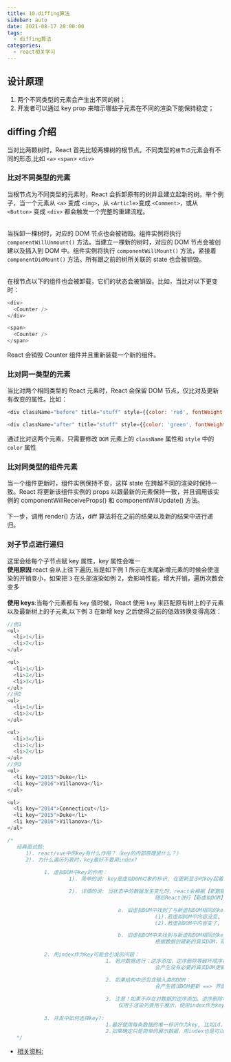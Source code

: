 ```yaml
---
title: 10.diffing算法
sidebar: auto
date: 2021-08-17 20:00:00
tags:
  - diffing算法
categories:
  - react相关学习
---
```


<!-- more -->

## 设计原理

1. 两个不同类型的元素会产生出不同的树； </br>
2. 开发者可以通过 key prop 来暗示哪些子元素在不同的渲染下能保持稳定；

## diffing 介绍

当对比两颗树时，React 首先比较两棵树的根节点。不同类型的`根节点`元素会有不同的形态,比如 `<a>` `<span`> `<div>`

### 比对不同类型的元素

当根节点为不同类型的元素时，React 会拆卸原有的树并且建立起新的树。举个例子，当一个元素从 `<a>` 变成 `<img>`，从 `<Article>`变成 `<Comment>`，或从 `<Button>` 变成 `<div>` 都会触发一个完整的重建流程。</br></br>

当拆卸一棵树时，对应的 DOM 节点也会被销毁。组件实例将执行 `componentWillUnmount()` 方法。当建立一棵新的树时，对应的 DOM 节点会被创建以及插入到 DOM 中。组件实例将执行 `componentWillMount()` 方法，紧接着 `componentDidMount()` 方法。所有跟之前的树所关联的 state 也会被销毁。</br></br>

在根节点以下的组件也会被卸载，它们的状态会被销毁。比如，当比对以下更变时：

```js
<div>
  <Counter />
</div>

<span>
  <Counter />
</span>
```

React 会销毁 Counter 组件并且重新装载一个新的组件。

### 比对同一类型的元素

当比对两个相同类型的 React 元素时，React 会保留 DOM 节点，仅比对及更新有改变的属性。比如：

```js
<div className="before" title="stuff" style={{color: 'red', fontWeight: 'bold'}}/>

<div className="after" title="stuff" style={{color: 'green', fontWeight: 'bold'}}/>
```

通过比对这两个元素，只需要修改 `DOM` 元素上的 `className` 属性和 `style` 中的 `color` 属性

### 比对同类型的组件元素

当一个组件更新时，组件实例保持不变，这样 state 在跨越不同的渲染时保持一致。React 将更新该组件实例的 props 以跟最新的元素保持一致，并且调用该实例的 componentWillReceiveProps() 和 componentWillUpdate() 方法。 </br></br>
下一步，调用 render() 方法，diff 算法将在之前的结果以及新的结果中进行递归。

### 对子节点进行递归

这里会给每个子节点赋 key 属性，key 属性会唯一 </br>
**使用原因**:react 会从上往下遍历,当是如下例 1 所示在末尾新增元素的时候会使渲染的开销变小，如果把 `3` 在头部渲染如例 2，会影响性能，增大开销，遍历次数会变多</br> </br>
**使用 keys**:当每个元素都有 `key` 值时候，React 使用 `key` 来匹配原有树上的子元素以及最新树上的子元素,以下例 3 在新增 key 之后使得之前的低效转换变得高效：

```js
//例1
<ul>
  <li>1</li>
  <li>2</li>
</ul>

<ul>
  <li>1</li>
  <li>2</li>
  <li>3</li>
</ul>
//例2
<ul>
  <li>1</li>
  <li>2</li>
</ul>

<ul>
  <li>3</li>
  <li>1</li>
  <li>2</li>
</ul>
//例3
<ul>
  <li key="2015">Duke</li>
  <li key="2016">Villanova</li>
</ul>

<ul>
  <li key="2014">Connecticut</li>
  <li key="2015">Duke</li>
  <li key="2016">Villanova</li>
</ul>
```

```js
/*
   经典面试题:
      1). react/vue中的key有什么作用？（key的内部原理是什么？）
      2). 为什么遍历列表时，key最好不要用index?
      
			1. 虚拟DOM中key的作用：
					1). 简单的说: key是虚拟DOM对象的标识, 在更新显示时key起着极其重要的作用。

					2). 详细的说: 当状态中的数据发生变化时，react会根据【新数据】生成【新的虚拟DOM】, 
												随后React进行【新虚拟DOM】与【旧虚拟DOM】的diff比较，比较规则如下：

									a. 旧虚拟DOM中找到了与新虚拟DOM相同的key：
												(1).若虚拟DOM中内容没变, 直接使用之前的真实DOM
												(2).若虚拟DOM中内容变了, 则生成新的真实DOM，随后替换掉页面中之前的真实DOM

									b. 旧虚拟DOM中未找到与新虚拟DOM相同的key
												根据数据创建新的真实DOM，随后渲染到到页面
									
			2. 用index作为key可能会引发的问题：
								1. 若对数据进行：逆序添加、逆序删除等破坏顺序操作:
												会产生没有必要的真实DOM更新 ==> 界面效果没问题, 但效率低。

								2. 如果结构中还包含输入类的DOM：
												会产生错误DOM更新 ==> 界面有问题。
												
								3. 注意！如果不存在对数据的逆序添加、逆序删除等破坏顺序操作，
									仅用于渲染列表用于展示，使用index作为key是没有问题的。
					
			3. 开发中如何选择key?:
								1.最好使用每条数据的唯一标识作为key, 比如id、手机号、身份证号、学号等唯一值。
								2.如果确定只是简单的展示数据，用index也是可以的。
   */
```

- [相关资料:](https://react.docschina.org/docs/reconciliation.html)
